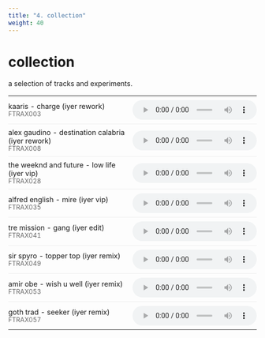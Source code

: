 ```yaml
---
title: "4. collection"
weight: 40
---
```


# collection

a selection of tracks and experiments.

<style>
.tracks-table {
  width: 100%;
  border-collapse: collapse;
}

.tracks-table td {
  padding: 0.5em 0;
  vertical-align: middle;
}

.tracks-table td:first-child {
  width: 50%;
}

.tracks-table td:last-child {
  width: 50%;
}

.track-title {
  font-weight: normal;
  font-size: 0.9em;
}

.track-info {
  color: #666;
  font-size: 0.8em;
}

.tracks-table audio {
  width: 100%;
  height: 40px;
}

.tracks-table tr {
  border-bottom: 1px solid #eee;
}

.tracks-table tr:last-child {
  border-bottom: none;
}

@media (prefers-color-scheme: dark) {
  .track-info {
    color: #999;
  }
  .tracks-table tr {
    border-bottom-color: #333;
  }
}
</style>

<table class="tracks-table">
<tr>
  <td>
    <div class="track-title">kaaris - charge (iyer rework)</div>
    <div class="track-info">FTRAX003</div>
  </td>
  <td>
    <audio controls>
      <source src="https://tracks.auteur.ing/file/auteuring/FTRAX003%20Kaaris%20-%20Charge%20(Iyer%20Rework).mp3" type="audio/mpeg">
    </audio>
  </td>
</tr>
<tr>
  <td>
    <div class="track-title">alex gaudino - destination calabria (iyer rework)</div>
    <div class="track-info">FTRAX008</div>
  </td>
  <td>
    <audio controls>
      <source src="https://tracks.auteur.ing/file/auteuring/FTRAX008%20Alex%20Gaudino%20-%20Destination%20Calabria%20(Iyer%20Rework).mp3" type="audio/mpeg">
    </audio>
  </td>
</tr>
<tr>
  <td>
    <div class="track-title">the weeknd and future - low life (iyer vip)</div>
    <div class="track-info">FTRAX028</div>
  </td>
  <td>
    <audio controls>
      <source src="https://tracks.auteur.ing/file/auteuring/FTRAX028%20The%20Weeknd%20and%20Future%20-%20Low%20Life%20(Iyer%20VIP).mp3" type="audio/mpeg">
    </audio>
  </td>
</tr>
<tr>
  <td>
    <div class="track-title">alfred english - mire (iyer vip)</div>
    <div class="track-info">FTRAX035</div>
  </td>
  <td>
    <audio controls>
      <source src="https://tracks.auteur.ing/file/auteuring/FTRAX035%20Alfred%20English%20-%20Mire%20(Iyer%20VIP).mp3" type="audio/mpeg">
    </audio>
  </td>
</tr>
<tr>
  <td>
    <div class="track-title">tre mission - gang (iyer edit)</div>
    <div class="track-info">FTRAX041</div>
  </td>
  <td>
    <audio controls>
      <source src="https://tracks.auteur.ing/file/auteuring/FTRAX041%20Tre%20Mission%20-%20Gang%20(iyer%20edit).mp3" type="audio/mpeg">
    </audio>
  </td>
</tr>
<tr>
  <td>
    <div class="track-title">sir spyro - topper top (iyer remix)</div>
    <div class="track-info">FTRAX049</div>
  </td>
  <td>
    <audio controls>
      <source src="https://tracks.auteur.ing/file/auteuring/FTRAX049%20Sir%20Spyro%20-%20Topper%20Top%20(Iyer%20Remix).mp3" type="audio/mpeg">
    </audio>
  </td>
</tr>
<tr>
  <td>
    <div class="track-title">amir obe - wish u well (iyer remix)</div>
    <div class="track-info">FTRAX053</div>
  </td>
  <td>
    <audio controls>
      <source src="https://tracks.auteur.ing/file/auteuring/FTRAX053%20Amir%20Obe%20-%20Wish%20U%20Well%20(iyer%20Remix).mp3" type="audio/mpeg">
    </audio>
  </td>
</tr>
<tr>
  <td>
    <div class="track-title">goth trad - seeker (iyer remix)</div>
    <div class="track-info">FTRAX057</div>
  </td>
  <td>
    <audio controls>
      <source src="https://tracks.auteur.ing/file/auteuring/FTRAX057%20GOTH%20TRAD%20-%20SEEKER%20(IYER%20REMIX).mp3" type="audio/mpeg">
    </audio>
  </td>
</tr>
</table>

<script>
// Pause all other audio when one plays
document.addEventListener('play', function(e) {
  const audios = document.getElementsByTagName('audio');
  for (let i = 0; i < audios.length; i++) {
    if (audios[i] !== e.target) {
      audios[i].pause();
    }
  }
}, true);
</script>